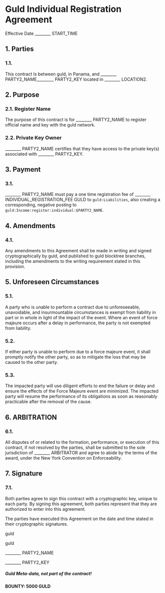 # Guld Individual Registration Agreement

Effective Date ________ START_TIME

## 1. Parties

### 1.1.

This contract Is between guld, in Panama, and ________ PARTY2_NAME,________ PARTY2_KEY located in ________ LOCATION2.

## 2. Purpose

### 2.1. Register Name

The purpose of this contract is for ________ PARTY2_NAME to register official name and key with the guld network.

### 2.2. Private Key Owner

________ PARTY2_NAME certifies that they have access to the private key(s) associated with ________ PARTY2_KEY.

## 3. Payment

### 3.1.

________ PARTY2_NAME must pay a one time registration fee of ________ INDIVIDUAL_REGISTRATION_FEE GULD to `guld:Liabilities`, also creating a corresponding, negative posting to `guld:Income:register:individual:$PARTY2_NAME`.

## 4. Amendments

### 4.1.

Any amendments to this Agreement shall be made in writing and signed cryptographically by guld, and published to guld blocktree branches, including the amendments to the writing requirement stated in this provision.

## 5. Unforeseen Circumstances

### 5.1.

A party who is unable to perform a contract due to unforeseeable, unavoidable, and insurmountable circumstances is exempt from liability in part or in whole in light of the impact of the event. Where an event of force majeure occurs after a delay in performance, the party is not exempted from liability.

### 5.2.

If either party is unable to perform due to a force majeure event, it shall promptly notify the other party, so as to mitigate the loss that may be caused to the other party.

### 5.3.

The impacted party will use diligent efforts to end the failure or delay and ensure the effects of the Force Majeure event are minimized. The impacted party will resume the performance of its obligations as soon as reasonably practicable after the removal of the cause.

## **6. ARBITRATION**

### 6.1.

All disputes of or related to the formation, performance, or execution of this contract, if not resolved by the parties, shall be submitted to the sole jurisdiction of ________ ARBITRATOR and agree to abide by the terms of the award, under the New York Convention on Enforceability.

## 7. Signature

### 7.1.

Both parties agree to sign this contract with a cryptographic key, unique to each party. By signing this agreement, both parties represent that they are authorized to enter into this agreement.

The parties have executed this Agreement on the date and time stated in their cryptographic signatures.

guld

guld

________ PARTY2_NAME

________ PARTY2_KEY


##### Guld Meta-data, not part of the contract!

__BOUNTY: 5000 GULD__
